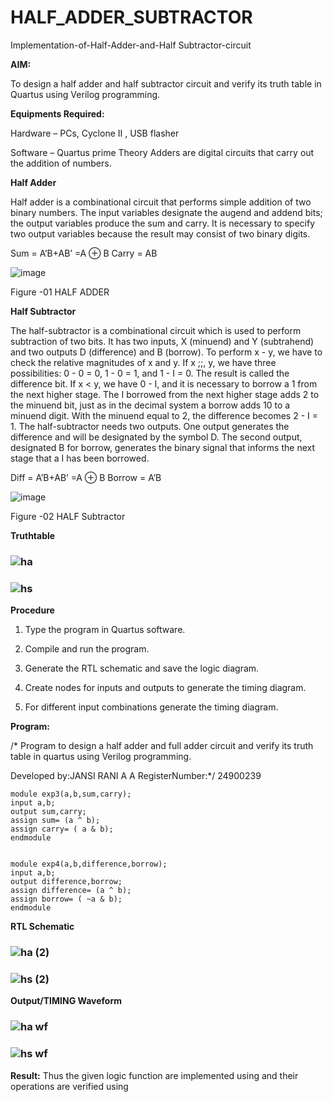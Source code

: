 # HALF_ADDER_SUBTRACTOR

Implementation-of-Half-Adder-and-Half Subtractor-circuit

**AIM:**

To design a half adder and half subtractor circuit and verify its truth table in Quartus using Verilog programming.

**Equipments Required:**

Hardware – PCs, Cyclone II , USB flasher 

Software – Quartus prime Theory Adders are digital circuits that carry out the addition of numbers.

**Half Adder**

Half adder is a combinational circuit that performs simple addition of two binary numbers. The input variables designate the augend and addend bits; the output variables produce the sum and carry. It is necessary to specify two output variables because the result may consist of two binary digits.

Sum = A’B+AB’ =A ⊕ B Carry = AB

![image](https://github.com/naavaneetha/HALF_ADDER_SUBTRACTOR/assets/154305477/bd4a0b2c-cdbc-4184-ab08-81578f121e1f)

Figure -01 HALF ADDER

**Half Subtractor**

The half-subtractor is a combinational circuit which is used to perform subtraction of two bits. It has two inputs, X (minuend) and Y (subtrahend) and two outputs D (difference) and B (borrow). To perform x - y, we have to check the relative magnitudes of x and y. If x ;;, y, we have three possibilities: 0 - 0 = 0, 1 - 0 = 1, and 1 - I = 0. The result is called the difference bit. If x < y, we have 0 - I, and it is necessary to borrow a 1 from the next higher stage. The I borrowed from the next higher stage adds 2 to the minuend bit, just as in the decimal system a borrow adds 10 to a minuend digit. With the minuend equal to 2, the difference becomes 2 - I = 1. The half-subtractor needs two outputs. One output generates the difference and will be designated by the symbol D. The second output, designated B for borrow, generates the binary signal that informs the next stage that a I has been borrowed. 

Diff = A’B+AB’ =A ⊕ B
Borrow = A’B

 ![image](https://github.com/naavaneetha/HALF_ADDER_SUBTRACTOR/assets/154305477/d76b099c-513f-4e7c-843a-e2fd028a531a)

Figure -02 HALF Subtractor

**Truthtable**

### ![ha](https://github.com/user-attachments/assets/40e4630a-d4a0-493b-b4a8-b8868d83f545)

### ![hs](https://github.com/user-attachments/assets/3ad332c2-82f6-42db-b2cf-1e81ef43773e)


**Procedure**

1.	Type the program in Quartus software.

2.	Compile and run the program.

3.	Generate the RTL schematic and save the logic diagram.

4.	Create nodes for inputs and outputs to generate the timing diagram.

5.	For different input combinations generate the timing diagram.


**Program:**

/* Program to design a half adder and full adder circuit and verify its truth table in quartus using Verilog programming.

Developed by:JANSI RANI A A RegisterNumber:*/ 24900239
```
module exp3(a,b,sum,carry);
input a,b;
output sum,carry;
assign sum= (a ^ b);
assign carry= ( a & b);
endmodule


module exp4(a,b,difference,borrow);
input a,b;
output difference,borrow;
assign difference= (a ^ b);
assign borrow= ( ~a & b);
endmodule
```

**RTL Schematic**

### ![ha (2)](https://github.com/user-attachments/assets/1c764f65-dff0-4fb1-9ece-729a537f751c)

### ![hs (2)](https://github.com/user-attachments/assets/bb0c5c9d-da84-4291-880f-83f4180ca2e1)


**Output/TIMING Waveform**

### ![ha wf](https://github.com/user-attachments/assets/b8ef65a8-db31-468e-9263-cac481611815)

### ![hs wf](https://github.com/user-attachments/assets/646f8339-d016-4a3d-b734-766ccc12a3f9)



**Result:**
Thus the given logic function are implemented using and their operations are verified using
